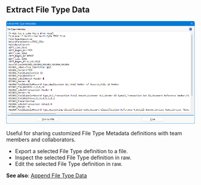 ## Extract File Type Data

![FileType_Extract](https://raw.githubusercontent.com/shriprem/FWDataViz/master/images/file_type_extract.png)

Useful for sharing customized File Type Metadata definitions with team members and collaborators.

* Export a selected File Type definition to a file.
* Inspect the selected File Type definition in raw.
* Edit the selected File Type definition in raw.

**See also**: [Append File Type Data](https://raw.githubusercontent.com/shriprem/FWDataViz/master/docs/file_type_append_dialog.md)